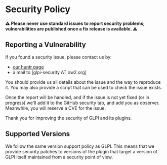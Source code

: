 # Security Policy

**⚠️ Please never use standard issues to report security problems; vulnerabilities are published once a fix release is available. ⚠️**

## Reporting a Vulnerability

If you found a security issue, please contact us by:

- [our huntr page](https://huntr.dev/repos/pluginsGLPI/credit/)
- a mail to \[glpi-security AT ow2.org\]

You should provide us all details about the issue and the way to reproduce it.
You may also provide a script that can be used to check the issue exists.

Once the report will be handled, and if the issue is not yet fixed (or in progress)
we'll add it to the GitHub security tab, and add you as observer. Meanwhile,
you will reserve a CVE for the issue.

Thank you for improving the security of GLPI and its plugins.

## Supported Versions

We follow the same version support policy as GLPI.
This means that we provide security patches to versions of the plugin that target a version of GLPI itself maintained from a security point of view. 
